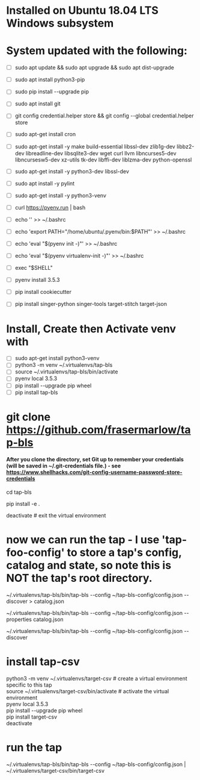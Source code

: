 # Installed on Ubuntu 18.04 LTS Windows subsystem
# System updated with the following:

- [ ] sudo apt update && sudo apt upgrade && sudo apt dist-upgrade  
- [ ] sudo apt install python3-pip  
- [ ] sudo pip install --upgrade pip  
- [ ] sudo apt install git  
- [ ] git config credential.helper store && git config --global credential.helper store  
- [ ] sudo apt-get install cron  
- [ ] sudo apt-get install -y make build-essential libssl-dev zlib1g-dev libbz2-dev libreadline-dev libsqlite3-dev wget curl llvm libncurses5-dev libncursesw5-dev xz-utils tk-dev libffi-dev liblzma-dev python-openssl  
- [ ] sudo apt-get install -y python3-dev libssl-dev  
- [ ] sudo apt install -y pylint  
- [ ] sudo apt-get install -y python3-venv  
- [ ] curl https://pyenv.run | bash  
- [ ] echo '' >> ~/.bashrc  
- [ ] echo 'export PATH="/home/ubuntu/.pyenv/bin:$PATH"' >> ~/.bashrc  
- [ ] echo 'eval "$(pyenv init -)"' >> ~/.bashrc  
- [ ] echo 'eval "$(pyenv virtualenv-init -)"' >> ~/.bashrc  
- [ ] exec "$SHELL"  

- [ ] pyenv install 3.5.3  
- [ ] pip install cookiecutter  
- [ ] pip install singer-python singer-tools target-stitch target-json  

# Install, Create then Activate venv with 
- [ ] sudo apt-get install python3-venv  
- [ ] python3 -m venv ~/.virtualenvs/tap-bls  
- [ ] source ~/.virtualenvs/tap-bls/bin/activate  
- [ ] pyenv local 3.5.3  
- [ ] pip install --upgrade pip wheel  
- [ ] pip install tap-bls
# git clone https://github.com/frasermarlow/tap-bls  

#### After you clone the directory, set Git up to remember your credentials (will be saved in ~/.git-credentials file.) - see https://www.shellhacks.com/git-config-username-password-store-credentials

cd tap-bls 

pip install -e .

deactivate # exit the virtual environment

# now we can run the tap - I use 'tap-foo-config' to store a tap's config, catalog and state, so note this is NOT the tap's root directory.

~/.virtualenvs/tap-bls/bin/tap-bls --config ~/tap-bls-config/config.json --discover > catalog.json

~/.virtualenvs/tap-bls/bin/tap-bls --config ~/tap-bls-config/config.json --properties catalog.json

~/.virtualenvs/tap-bls/bin/tap-bls --config ~/tap-bls-config/config.json --discover


# install tap-csv
python3 -m venv ~/.virtualenvs/target-csv      # create a virtual environment specific to this tap  
source ~/.virtualenvs/target-csv/bin/activate  # activate the virtual environment  
pyenv local 3.5.3  
pip install --upgrade pip wheel  
pip install target-csv  
deactivate  

# run the tap

~/.virtualenvs/tap-bls/bin/tap-bls --config ~/tap-bls-config/config.json | ~/.virtualenvs/target-csv/bin/target-csv
